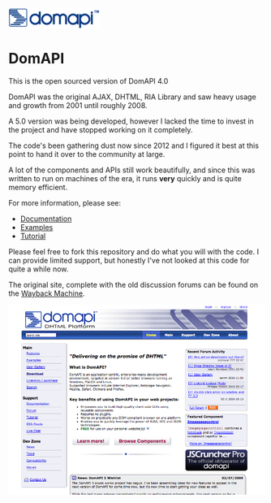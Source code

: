 ![DomAPI](./domapi.png)

# DomAPI

This is the open sourced version of DomAPI 4.0

DomAPI was the original AJAX, DHTML, RIA Library and saw heavy usage and growth from 2001 until roughly 2008.

A 5.0 version was being developed, however I lacked the time to invest in the project and have stopped working on it completely.

The code's been gathering dust now since 2012 and I figured it best at this point to hand it over to the community at large.

A lot of the components and APIs still work beautifully, and since this was written to run on machines of the era, it runs **very** quickly and is quite memory efficient.

For more information, please see:

*  [Documentation](./docs/index.htm)
*  [Examples](./examples/index.htm)
*  [Tutorial](./tutor/tutor_index.htm)

Please feel free to fork this repository and do what you will with the code.  I can provide limited support, but honestly I've not looked at this code for quite a while now.

The original site, complete with the old discussion forums can be found on the [Wayback Machine](https://web.archive.org/web/20150930175348/http://domapi.com/).

![Original Site](./site.png)
